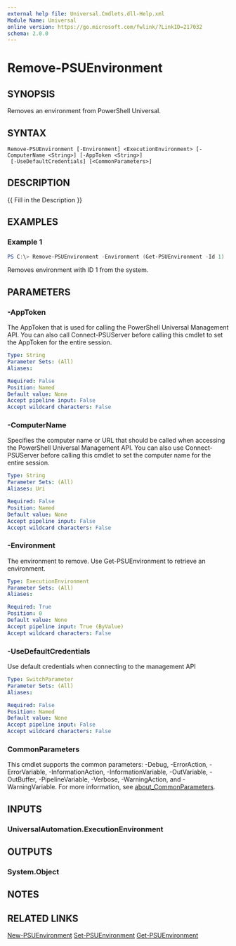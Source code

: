 ```yaml
---
external help file: Universal.Cmdlets.dll-Help.xml
Module Name: Universal
online version: https://go.microsoft.com/fwlink/?LinkID=217032
schema: 2.0.0
---
```


# Remove-PSUEnvironment

## SYNOPSIS
Removes an environment from PowerShell Universal.

## SYNTAX

```
Remove-PSUEnvironment [-Environment] <ExecutionEnvironment> [-ComputerName <String>] [-AppToken <String>]
 [-UseDefaultCredentials] [<CommonParameters>]
```

## DESCRIPTION
{{ Fill in the Description }}

## EXAMPLES

### Example 1
```powershell
PS C:\> Remove-PSUEnvironment -Environment (Get-PSUEnvironment -Id 1)
```

Removes environment with ID 1 from the system.

## PARAMETERS

### -AppToken
The AppToken that is used for calling the PowerShell Universal Management API. You can also call Connect-PSUServer before calling this cmdlet to set the AppToken for the entire session.


```yaml
Type: String
Parameter Sets: (All)
Aliases:

Required: False
Position: Named
Default value: None
Accept pipeline input: False
Accept wildcard characters: False
```

### -ComputerName
Specifies the computer name or URL that should be called when accessing the PowerShell Universal Management API. You can also use Connect-PSUServer before calling this cmdlet to set the computer name for the entire session. 


```yaml
Type: String
Parameter Sets: (All)
Aliases: Uri

Required: False
Position: Named
Default value: None
Accept pipeline input: False
Accept wildcard characters: False
```

### -Environment
The environment to remove. Use Get-PSUEnvironment to retrieve an environment.

```yaml
Type: ExecutionEnvironment
Parameter Sets: (All)
Aliases:

Required: True
Position: 0
Default value: None
Accept pipeline input: True (ByValue)
Accept wildcard characters: False
```

### -UseDefaultCredentials
Use default credentials when connecting to the management API

```yaml
Type: SwitchParameter
Parameter Sets: (All)
Aliases:

Required: False
Position: Named
Default value: None
Accept pipeline input: False
Accept wildcard characters: False
```

### CommonParameters
This cmdlet supports the common parameters: -Debug, -ErrorAction, -ErrorVariable, -InformationAction, -InformationVariable, -OutVariable, -OutBuffer, -PipelineVariable, -Verbose, -WarningAction, and -WarningVariable. For more information, see [about_CommonParameters](http://go.microsoft.com/fwlink/?LinkID=113216).

## INPUTS

### UniversalAutomation.ExecutionEnvironment

## OUTPUTS

### System.Object
## NOTES

## RELATED LINKS

[New-PSUEnvironment](New-PSUEnvironment.md)
[Set-PSUEnvironment](Set-PSUEnvironment.md)
[Get-PSUEnvironment](Get-PSUEnvironment.md)